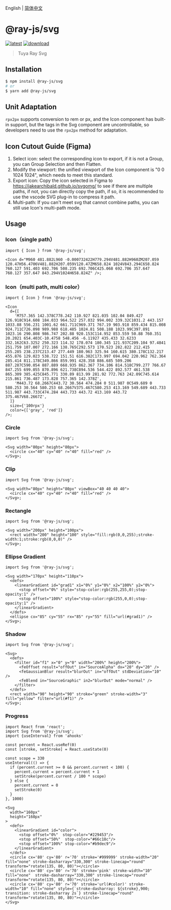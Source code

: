 English | [简体中文](./README-zh_CN.md)

# @ray-js/svg

[![latest](https://img.shields.io/npm/v/@ray-js/svg/latest.svg)](https://www.npmjs.com/package/@ray-js/svg) [![download](https://img.shields.io/npm/dt/@ray-js/svg.svg)](https://www.npmjs.com/package/@ray-js/svg)

> Tuya Ray Svg

## Installation

```sh
$ npm install @ray-js/svg
# or
$ yarn add @ray-js/svg
```

## Unit Adaptation

`rpx2px` supports conversion to rem or px, and the Icon component has built-in support, but the tags in the Svg component are uncontrollable, so developers need to use the `rpx2px` method for adaptation.

## Icon Cutout Guide (Figma)

1. Select icon: select the corresponding icon to export, if it is not a Group, you can Group Selection and then Flatten.
2. Modify the viewport: the unified viewport of the Icon component is "0 0 1024 1024", which needs to meet this standard.
3. Export icon: Copy the icon selected in Figma to https://jakearchibald.github.io/svgomg/ to see if there are multiple paths, if not, you can directly copy the path, if so, it is recommended to use the vscode SVG plug-in to compress it path.
4. Multi-path: If you can't meet svg that cannot combine paths, you can still use Icon's multi-path mode.

## Usage

### Icon（single path）

```tsx
import { Icon } from '@ray-js/svg';

<Icon d="M960 481.882L960 -0.000732422H779.294V481.882H960ZM207.059 120.47H56.4706V481.882H207.059V120.47ZM658.824 1024V843.294C658.824 760.127 591.403 692.706 508.235 692.706C425.068 692.706 357.647 760.127 357.647 843.294V1024H658.824Z" />;
```

### Icon（multi path, multi color）

```tsx
import { Icon } from '@ray-js/svg';

<Icon
  d={[
    'M757.365 142.378C778.242 110.927 821.035 102.04 849.427 126.918C914.608 184.033 964.522 257.032 994.002 339.32C1031.2 443.157 1033.88 556.231 1001.62 661.711C969.371 767.19 903.918 859.434 815.008 924.711C726.098 989.988 618.485 1024.81 508.188 1023.99C397.891 1023.16 290.808 986.747 202.88 920.153C114.952 853.559 50.88 760.351 20.2021 654.403C-10.4758 548.456 -6.11927 435.433 32.6233 332.162C63.3252 250.323 114.32 178.074 180.345 121.937C209.104 97.4841 251.759 107.007 272.166 138.765C292.573 170.523 282.822 212.415 255.285 238.237C213.47 277.449 180.963 325.94 160.615 380.178C132.217 455.876 129.023 538.722 151.51 616.382C173.997 694.042 220.962 762.364 285.414 811.178C349.866 859.991 428.358 886.685 509.206 887.287C590.054 887.889 668.935 862.367 734.106 814.518C799.277 766.67 847.255 699.055 870.896 621.738C894.536 544.422 892.577 461.538 865.309 385.425C845.771 330.89 813.99 281.92 772.763 242.09C745.614 215.861 736.487 173.828 757.365 142.378Z',
    'M443.72 68.2667C443.72 30.564 474.284 0 511.987 0C549.689 0 580.253 30.564 580.253 68.2667V375.467C580.253 413.169 549.689 443.733 511.987 443.733C474.284 443.733 443.72 413.169 443.72 375.467V68.2667Z',
  ]}
  size={'100rpx'}
  color={['gray', 'red']}
/>;
```

### Circle

```tsx
import Svg from '@ray-js/svg';

<Svg width="80px" height="80px">
  <circle cx="40" cy="40" r="40" fill="red" />
</Svg>;
```

### Clip

```tsx
import Svg from '@ray-js/svg';

<Svg width="80px" height="80px" viewBox="40 40 40 40">
  <circle cx="40" cy="40" r="40" fill="red" />
</Svg>;
```

### Rectangle

```tsx
import Svg from '@ray-js/svg';

<Svg width="200px" height="100px">
  <rect width="200" height="100" style="fill:rgb(0,0,255);stroke-width:1;stroke:rgb(0,0,0)" />
</Svg>;
```

### Ellipse Gradient

```tsx
import Svg from '@ray-js/svg';

<Svg width="170px" height="110px">
  <defs>
    <linearGradient id="grad1" x1="0%" y1="0%" x2="100%" y2="0%">
      <stop offset="0%" style="stop-color:rgb(255,255,0);stop-opacity:1" />
      <stop offset="100%" style="stop-color:rgb(255,0,0);stop-opacity:1" />
    </linearGradient>
  </defs>
  <ellipse cx="85" cy="55" rx="85" ry="55" fill="url(#grad1)" />
</Svg>;
```

### Shadow

```tsx
import Svg from '@ray-js/svg';

<Svg>
  <defs>
    <filter id="f1" x="0" y="0" width="200%" height="200%">
      <feOffset result="offOut" in="SourceAlpha" dx="20" dy="20" />
      <feGaussianBlur result="blurOut" in="offOut" stdDeviation="10" />
      <feBlend in="SourceGraphic" in2="blurOut" mode="normal" />
    </filter>
  </defs>
  <rect width="90" height="90" stroke="green" stroke-width="3" fill="yellow" filter="url(#f1)" />
</Svg>;
```

### Progress

```tsx
import React from 'react';
import Svg from '@ray-js/svg';
import {useInterval} from 'ahooks'

const percent = React.useRef(0)
const [stroke, setStroke] = React.useState(0)

const scope = 330
useInterval(() => {
  if (percent.current >= 0 && percent.current < 100) {
    percent.current = percent.current + 1
    setStroke(percent.current / 100 * scope)
  } else {
    percent.current = 0
    setStroke(0)
  }
}, 1000)

<Svg
  width="160px"
  height="160px"
>
  <defs>
    <linearGradient id="color">
      <stop offset="0%"  stop-color="#229453"/>
      <stop offset="50%"  stop-color="#66c18c"/>
      <stop offset="100%" stop-color="#b9dec9"/>
    </linearGradient>
  </defs>
  <circle cx='80' cy='80' r='70' stroke='#999999' stroke-width="20" fill="none" stroke-dasharray="330,300" stroke-linecap="round" transform="rotate(135, 80, 80)"></circle>
  <circle cx='80' cy='80' r='70' stroke='pink' stroke-width="10" fill="none"  stroke-dasharray="330,300" stroke-linecap="round" transform="rotate(135, 80, 80)"></circle>
  <circle cx='80' cy='80' r='70' stroke='url(#color)' stroke-width="10" fill="none" style={`stroke-dasharray: ${stroke},900; transition: stroke-dasharray 2s`} stroke-linecap="round" transform="rotate(135, 80, 80)"></circle>
</Svg>
```
